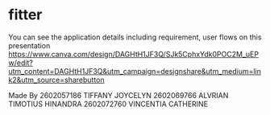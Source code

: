 # fitter
You can see the application details including requirement, user flows on this presentation
https://www.canva.com/design/DAGHtH1JF3Q/SJk5CphxYdk0POC2M_uEPw/edit?utm_content=DAGHtH1JF3Q&utm_campaign=designshare&utm_medium=link2&utm_source=sharebutton

Made By 
2602057186	TIFFANY JOYCELYN
2602069766	ALVRIAN TIMOTIUS HINANDRA
2602072760	VINCENTIA CATHERINE
